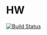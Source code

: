 # HW
[![Build Status](https://travis-ci.com/acs107102/HW.svg?branch=master)](https://travis-ci.com/acs107102/HW)
